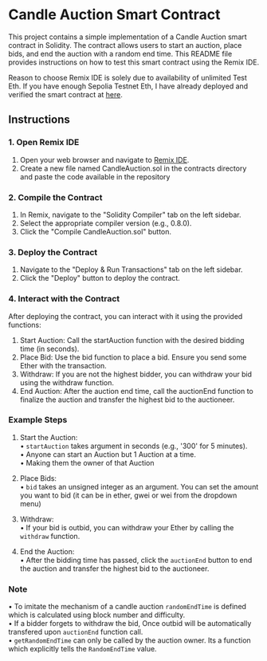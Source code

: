 # Candle Auction Smart Contract

This project contains a simple implementation of a Candle Auction smart contract in Solidity. The contract allows users to start an auction, place bids, and end the auction with a random end time. This README file provides instructions on how to test this smart contract using the Remix IDE.

Reason to choose Remix IDE is solely due to availability of unlimited Test Eth.
If you have enough Sepolia Testnet Eth, I have already deployed and verified the smart contract at [here](https://sepolia.etherscan.io/address/0x182422ef05F497140A128D3958633bd7fe9382D8).

## Instructions
 ### 1. Open Remix IDE
 1. Open your web browser and navigate to [Remix IDE](https://remix.ethereum.org).
 2. Create a new file named CandleAuction.sol in the contracts directory and paste the code available in the repository

 ### 2. Compile the Contract
 1. In Remix, navigate to the "Solidity Compiler" tab on the left sidebar.
 2. Select the appropriate compiler version (e.g., 0.8.0).
 3. Click the "Compile CandleAuction.sol" button.

 ### 3. Deploy the Contract
 1. Navigate to the "Deploy & Run Transactions" tab on the left sidebar.
 2. Click the "Deploy" button to deploy the contract.

 ### 4. Interact with the Contract
  After deploying the contract, you can interact with it using the provided functions:
 1. Start Auction: Call the startAuction function with the desired bidding time (in seconds).
 2. Place Bid: Use the bid function to place a bid. Ensure you send some Ether with the transaction.
 3. Withdraw: If you are not the highest bidder, you can withdraw your bid using the withdraw function.
 4. End Auction: After the auction end time, call the auctionEnd function to finalize the auction and transfer the highest bid to the auctioneer.

 ### Example Steps
 1. Start the Auction:  
  • `startAuction` takes argument in seconds (e.g., '300' for 5 minutes).  
  • Anyone can start an Auction but 1 Auction at a time.  
  • Making them the owner of that Auction
  
 2. Place Bids:  
  • `bid` takes an unsigned integer as an argument. You can set the amount you want to bid (it can be in ether, gwei or wei from the dropdown menu)
  
 3. Withdraw:  
  • If your bid is outbid, you can withdraw your Ether by calling the `withdraw` function.
  
 4. End the Auction:  
  • After the bidding time has passed, click the `auctionEnd` button to end the auction and transfer the highest bid to the auctioneer.

 ### Note
  • To imitate the mechanism of a candle auction `randomEndTime` is defined which is calculated using block number and difficulty.  
  • If a bidder forgets to withdraw the bid, Once outbid will be automatically transfered upon `auctionEnd` function call.  
  • `getRandomEndTime` can only be called by the auction owner. Its a function which explicitly tells the `RandomEndTime` value.